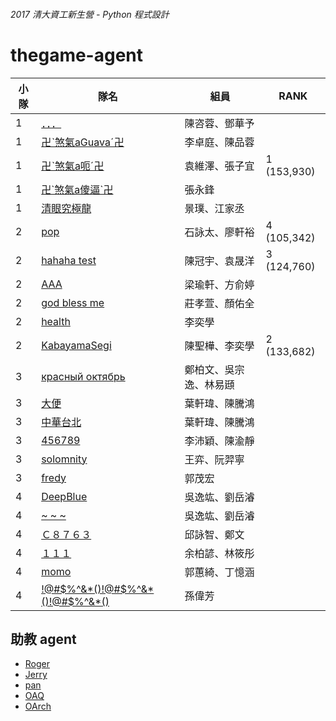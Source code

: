 ###### 2017 清大資工新生營 - Python 程式設計
# thegame-agent

小隊 | 隊名 | 組員 | RANK
---|---|---|---
1 | [．．．](．．．.py) | 陳咨蓉、鄧華予
1 | [卍ˋ煞氣aGuavaˊ卍](卍ˋ煞氣aGuavaˊ卍.py) | 李卓庭、陳品蓉
1 | [卍ˋ煞氣a呃ˊ卍](卍ˋ煞氣a呃ˊ卍.py) | 袁維澤、張子宜 | 1 (153,930)
1 | [卍\`煞氣a傻逼\`卍](卍`煞氣a傻逼`卍.py) | 張永鋒
1 | [清眼究極龍](清眼究極龍.py) | 景璞、江家丞
2 | [pop](pop.py) | 石詠太、廖軒裕 | 4 (105,342)
2 | [hahaha test](hahaha_test.py) | 陳冠宇、袁晟洋 | 3 (124,760)
2 | [AAA](AAA.py) | 梁瑜軒、方俞婷
2 | [god bless me](god_bless_me.py) | 莊孝萱、顏佑全
2 | [health](health.py) | 李奕學
2 | [KabayamaSegi](KabayamaSegi.py) | 陳聖樺、李奕學 | 2 (133,682)
3 | [красный октябрь](красный%20октябрь.py) | 鄭柏文、吳宗逸、林易頲
3 | [大便](shit.py) | 葉軒瑋、陳騰鴻
3 | [中華台北](中華台北.py) | 葉軒瑋、陳騰鴻
3 | [456789](456789.py) | 李沛穎、陳渝靜
3 | [solomnity](solomnity.py) | 王弈、阮羿寧
3 | [fredy](fredy.py) | 郭茂宏
4 | [DeepBlue](DeepBlue.py) | 吳逸竑、劉岳濬
4 | [~ ~ ~](~~~.py) | 吳逸竑、劉岳濬
4 | [Ｃ８７６３](C8763.py) | 邱詠智、鄭文
4 | [１１１](111.py) | 余柏諺、林筱彤
4 | [momo](momo.py) | 郭蕙綺、丁憶涵
4 | [!@#\$%\^&\*()!@#$%^&\*()!@#\$%\^&\*()](!%40%23%24%25%5E%26*()!%40%23%24%25%5E%26*()!%40%23%24%25%5E%26*().py.py) | 孫偉芳

## 助教 agent

- [Roger](Roger.py)
- [Jerry](Jerry.py)
- [pan](pan.py)
- [OAQ](OAQ.py)
- [OArch](OArch.py)
